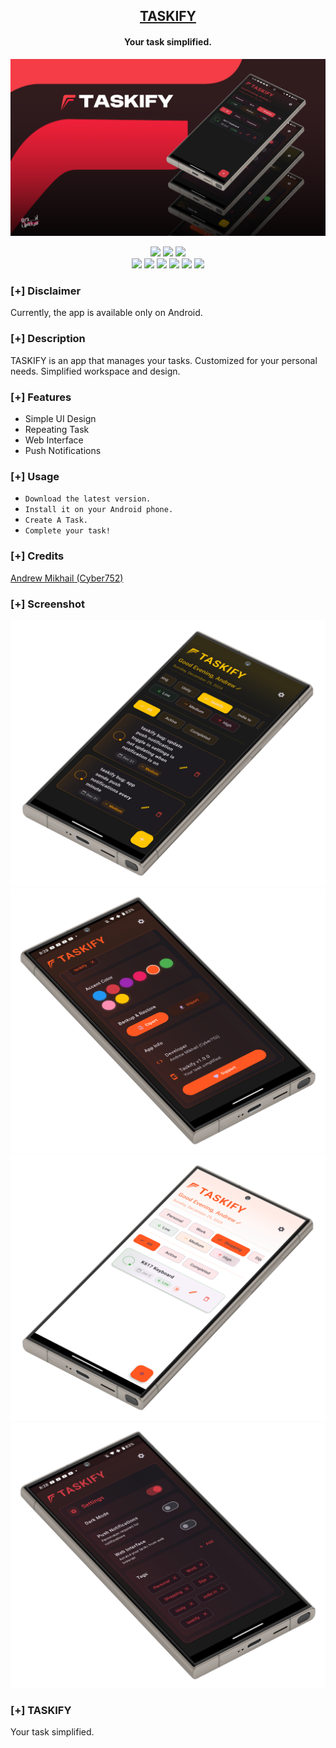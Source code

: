 <h2 align="center"><u>TASKIFY</u></h2>
<h4 align="center"> Your task simplified. </h4>

![Your task simplified.](https://raw.githubusercontent.com/cyber752/Taskify/refs/heads/main/Art/1.png)

<p align="center">
    <img src="https://img.shields.io/github/forks/cyber752/Taskify?style=for-the-badge&color=purple">
    <img src="https://img.shields.io/github/license/cyber752/Taskify?style=for-the-badge&color=blue">
    <img src="https://img.shields.io/github/contributors/cyber752/Taskify?style=for-the-badge&color=cyan">
<br>
    <img src="https://img.shields.io/badge/Author-Andrew Mikhail (Cyber752)-magenta?style=flat-square">
    <img src="https://img.shields.io/badge/Open%20Source-Yes-orange?style=flat-square">
    <img src="https://img.shields.io/badge/Maintained-Yes-cyan?style=flat-square">
    <img src="https://img.shields.io/badge/Made%20In-Egypt with ❤️-green?style=flat-square">
    <img src="https://img.shields.io/badge/Written%20In-flutter-blue?style=flat-square">
    <img src="https://img.shields.io/github/downloads/cyber752/TASKIFY/total">
</p>

### [+] Disclaimer 
Currently, the app is available only on Android.

### [+] Description
TASKIFY is an app that manages your tasks. Customized for your personal needs. Simplified workspace and design.

### [+] Features
 - Simple UI Design
 - Repeating Task
 - Web Interface
 - Push Notifications

### [+] Usage
 - `Download the latest version.`
 - `Install it on your Android phone.`
 - `Create A Task.`
 - `Complete your task!`

### [+] Credits 
<a href="https://github.com/cyber752">Andrew Mikhail (Cyber752)</a>

### [+] Screenshot
![screenshot](https://raw.githubusercontent.com/cyber752/Taskify/refs/heads/main/Art/44.png)
![screenshot](https://raw.githubusercontent.com/cyber752/Taskify/refs/heads/main/Art/33.png)
![screenshot](https://raw.githubusercontent.com/cyber752/Taskify/refs/heads/main/Art/22.png)
![screenshot](https://raw.githubusercontent.com/cyber752/Taskify/refs/heads/main/Art/55.png)

### [+] TASKIFY
Your task simplified.

